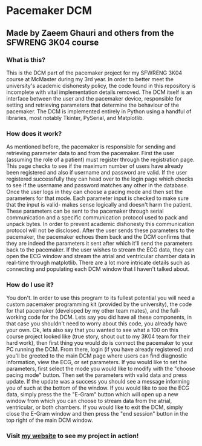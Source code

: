 # Pacemaker DCM
## Made by Zaeem Ghauri and others from the SFWRENG 3K04 course

### What is this?
This is the DCM part of the pacemaker project for my SFWRENG 3K04 course at McMaster during my 3rd year. In order to better meet the university's academic dishonesty policy, the code found in this repository is incomplete with vital implementation details removed. The DCM itself is an interface between the user and the pacemaker device, responsible for setting and retrieving parameters that determine the behaviour of the pacemaker. The DCM is implemented entirely in Python using a handful of libraries, most notably Tkinter, PySerial, and Matplotlib. 

### How does it work?
As mentioned before, the pacemaker is responsible for sending and retrieving parameter data to and from the pacemaker. First the user (assuming the role of a patient) must register through the registration page. This page checks to see if the maximum number of users have already been registered and also if username and password are valid. If the user registered successfully they can head over to the login page which checks to see if the username and password matches any other in the database. Once the user logs in they can choose a pacing mode and then set the parameters for that mode. Each parameter input is checked to make sure that the input is valid- makes sense logically and doesn't harm the patient. These parameters can be sent to the pacemaker through serial communication and a specific communication protocol used to pack and unpack bytes. In order to prevent academic dishonesty this communication protocol will not be disclosed. After the user sends these parameters to the pacemaker, the pacemaker echoes them back and the DCM confirms that they are indeed the parameters it sent after which it'll send the parameters back to the pacemaker. If the user wishes to stream the ECG data, they can open the ECG window and stream the atrial and ventricular chamber data in real-time through matplotlib. There are a lot more intricate details such as connecting and populating each DCM window that I haven't talked about.

### How do I use it?
You don't. In order to use this program to its fullest potential you will need a custom pacemaker programming kit (provided by the university), the code for that pacemaker (developed by my other team mates), and the full-working code for the DCM. Lets say you did have all these components, in that case you shouldn't need to worry about this code, you already have your own. Ok, lets also say that you wanted to see what a 100 on this course project looked like (true story, shout out to my 3K04 team for their hard work), then first thing you would do is connect the pacemaker to your PC running the DCM. From there, login (if you have already registered) and you'll be greeted to the main DCM page where users can find diagnostic information, view the ECG, or set parameters. If you would like to set the parameters, first select the mode you would like to modify with the "choose pacing mode" button. Then set the parameters with valid data and press update. If the update was a success you should see a message informing you of such at the bottom of the window. If you would like to see the ECG data, simply press the the "E-Gram" button which will open up a new window from which you can choose to stream data from the atrial, ventricular, or both chambers. If you would like to exit the DCM, simply close the E-Gram window and then press the "end session" button in the top right of the main DCM window.


### Visit [my website](https://zaeem2001.github.io/projects/dcm.html) to see my project in action!
